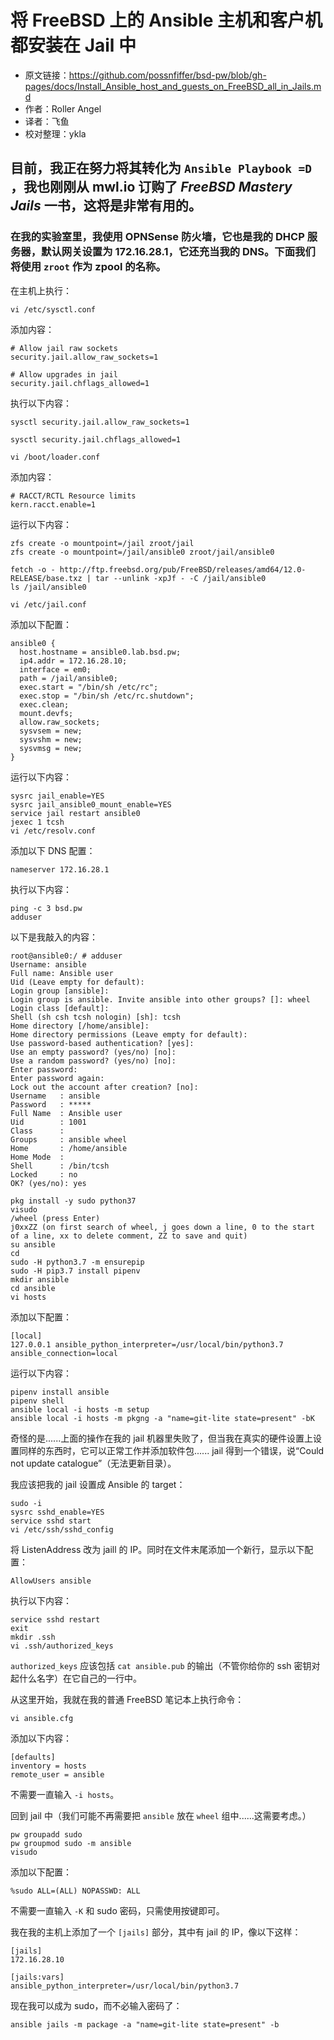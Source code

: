 # 将 FreeBSD 上的 Ansible 主机和客户机都安装在 Jail 中

 - 原文链接：<https://github.com/possnfiffer/bsd-pw/blob/gh-pages/docs/Install_Ansible_host_and_guests_on_FreeBSD_all_in_Jails.md>
 - 作者：Roller Angel
 - 译者：飞鱼
 - 校对整理：ykla


## 目前，我正在努力将其转化为 `Ansible Playbook =D` ，我也刚刚从 mwl.io 订购了 *FreeBSD Mastery Jails* 一书，这将是非常有用的。

### 在我的实验室里，我使用 OPNSense 防火墙，它也是我的 DHCP 服务器，默认网关设置为 172.16.28.1，它还充当我的 DNS。下面我们将使用 `zroot` 作为 zpool 的名称。


在主机上执行：

```
vi /etc/sysctl.conf
```

添加内容：

```
# Allow jail raw sockets
security.jail.allow_raw_sockets=1

# Allow upgrades in jail
security.jail.chflags_allowed=1
```

执行以下内容：

```
sysctl security.jail.allow_raw_sockets=1
```

```
sysctl security.jail.chflags_allowed=1
```

```
vi /boot/loader.conf
```

添加内容：

```
# RACCT/RCTL Resource limits
kern.racct.enable=1
```

运行以下内容：

```
zfs create -o mountpoint=/jail zroot/jail
zfs create -o mountpoint=/jail/ansible0 zroot/jail/ansible0
```

```
fetch -o - http://ftp.freebsd.org/pub/FreeBSD/releases/amd64/12.0-RELEASE/base.txz | tar --unlink -xpJf - -C /jail/ansible0
ls /jail/ansible0
```

```
vi /etc/jail.conf
```

添加以下配置：

```
ansible0 {
  host.hostname = ansible0.lab.bsd.pw;
  ip4.addr = 172.16.28.10;
  interface = em0;
  path = /jail/ansible0;
  exec.start = "/bin/sh /etc/rc";
  exec.stop = "/bin/sh /etc/rc.shutdown";
  exec.clean;
  mount.devfs;
  allow.raw_sockets;
  sysvsem = new;
  sysvshm = new;
  sysvmsg = new;
}
```

运行以下内容：

```
sysrc jail_enable=YES
sysrc jail_ansible0_mount_enable=YES
service jail restart ansible0
jexec 1 tcsh
vi /etc/resolv.conf
```

添加以下 DNS 配置：

```
nameserver 172.16.28.1
```

执行以下内容：

```
ping -c 3 bsd.pw
adduser
```

以下是我敲入的内容：

```
root@ansible0:/ # adduser
Username: ansible
Full name: Ansible user
Uid (Leave empty for default): 
Login group [ansible]: 
Login group is ansible. Invite ansible into other groups? []: wheel
Login class [default]: 
Shell (sh csh tcsh nologin) [sh]: tcsh
Home directory [/home/ansible]: 
Home directory permissions (Leave empty for default): 
Use password-based authentication? [yes]: 
Use an empty password? (yes/no) [no]: 
Use a random password? (yes/no) [no]: 
Enter password: 
Enter password again: 
Lock out the account after creation? [no]: 
Username   : ansible
Password   : *****
Full Name  : Ansible user
Uid        : 1001
Class      : 
Groups     : ansible wheel
Home       : /home/ansible
Home Mode  : 
Shell      : /bin/tcsh
Locked     : no
OK? (yes/no): yes
```

```
pkg install -y sudo python37
visudo
/wheel (press Enter)
j0xxZZ (on first search of wheel, j goes down a line, 0 to the start of a line, xx to delete comment, ZZ to save and quit)
su ansible
cd
sudo -H python3.7 -m ensurepip
sudo -H pip3.7 install pipenv
mkdir ansible
cd ansible
vi hosts
```

添加以下配置：

```
[local]
127.0.0.1 ansible_python_interpreter=/usr/local/bin/python3.7 ansible_connection=local
```

运行以下内容：

```
pipenv install ansible
pipenv shell
ansible local -i hosts -m setup
ansible local -i hosts -m pkgng -a "name=git-lite state=present" -bK
```

奇怪的是......上面的操作在我的 jail 机器里失败了，但当我在真实的硬件设置上设置同样的东西时，它可以正常工作并添加软件包...... jail 得到一个错误，说“Could not update catalogue”（无法更新目录）。

我应该把我的 jail 设置成 Ansible 的 target：

```
sudo -i
sysrc sshd_enable=YES
service sshd start
vi /etc/ssh/sshd_config
```

将 ListenAddress 改为 jaill 的 IP。同时在文件末尾添加一个新行，显示以下配置：

```
AllowUsers ansible
```

执行以下内容：

```
service sshd restart
exit
mkdir .ssh
vi .ssh/authorized_keys
```

`authorized_keys` 应该包括 `cat ansible.pub` 的输出（不管你给你的 ssh 密钥对起什么名字）在它自己的一行中。

从这里开始，我就在我的普通 FreeBSD 笔记本上执行命令：

```
vi ansible.cfg
```

添加以下内容：

```
[defaults]
inventory = hosts
remote_user = ansible
```

不需要一直输入 `-i hosts`。

回到 jail 中（我们可能不再需要把 `ansible` 放在 `wheel` 组中......这需要考虑。）

```
pw groupadd sudo
pw groupmod sudo -m ansible
visudo
```

添加以下配置：

```
%sudo ALL=(ALL) NOPASSWD: ALL
```

不需要一直输入  `-K` 和 sudo 密码，只需使用按键即可。

我在我的主机上添加了一个 `[jails]` 部分，其中有 jail 的 IP，像以下这样：

```
[jails]
172.16.28.10

[jails:vars]
ansible_python_interpreter=/usr/local/bin/python3.7
```

现在我可以成为 sudo，而不必输入密码了：

```
ansible jails -m package -a "name=git-lite state=present" -b
```
